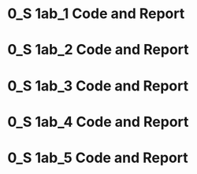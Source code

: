 # 0_S 1ab_1 Code and Report
# 0_S 1ab_2 Code and Report
# 0_S 1ab_3 Code and Report
# 0_S 1ab_4 Code and Report
# 0_S 1ab_5 Code and Report

